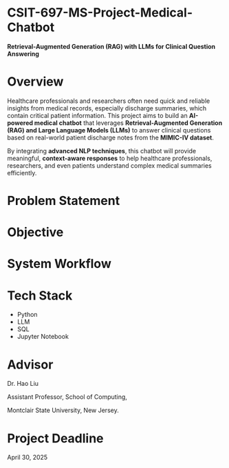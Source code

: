 # CSIT-697-MS-Project-Medical-Chatbot

**Retrieval-Augmented Generation (RAG) with LLMs for Clinical Question Answering**

# Overview

Healthcare professionals and researchers often need quick and reliable insights from medical records, especially discharge summaries, which contain critical patient information. This project aims to build an **AI-powered medical chatbot** that leverages **Retrieval-Augmented Generation (RAG) and Large Language Models (LLMs)** to answer clinical questions based on real-world patient discharge notes from the **MIMIC-IV dataset**.

By integrating **advanced NLP techniques**, this chatbot will provide meaningful, **context-aware responses** to help healthcare professionals, researchers, and even patients understand complex medical summaries efficiently.

# Problem Statement

# Objective

# System Workflow

# Tech Stack

- Python
- LLM
- SQL
- Jupyter Notebook

# Advisor

Dr. Hao Liu

Assistant Professor, School of Computing,

Montclair State University, New Jersey.

# Project Deadline 

April 30, 2025
